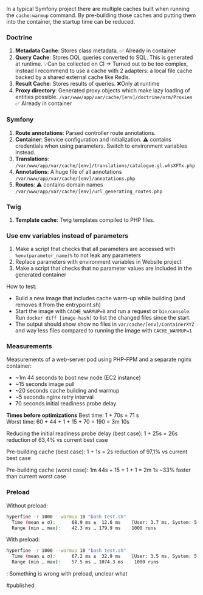 In a typical Symfony project there are multiple caches built when running the `cache:warmup` command. By pre-building those caches and putting them into the container, the startup time can be reduced. 

### Doctrine 
1. **Metadata Cache**: Stores class metadata. ✅ Already in container
2. **Query Cache**: Stores DQL queries converted to SQL. This is generated at runtime. 
    💡Can be collected on CI -> Turned out to be too complex, instead I recommend to use a cache with 2 adapters: a local file cache backed by a shared external cache like Redis.
1. **Result Cache**: Stores results of queries. ❌Only at runtime
2. **Proxy directory**: Generated proxy objects which make lazy loading of entities possible. `/var/www/app/var/cache/[env]/doctrine/orm/Proxies` ✅ Already in container

### Symfony
1. **Route annotations**: Parsed controller route annotations.
2. **Container**: Service configuration and initialization. ⚠️ contains credentials when using parameters. Switch to environment variables instead.
3. **Translations**:  `/var/www/app/var/cache/[env]/translations/catalogue.gl.whsXFTx.php`
4. **Annotations**: A huge file of all annotations `/var/www/app/var/cache/[env]/annotations.php`
5. **Routes**:  ⚠️ contains domain names `/var/www/app/var/cache/[env]/url_generating_routes.php`

### Twig
1. **Template cache**: Twig templates compiled to PHP files.


### Use env variables instead of parameters
1. Make a script that checks that all parameters are accessed with `%env(parameter_name)%` to not leak any parameters
2. Replace parameters with environment variables in Website project
2. Make a script that checks that no parameter values are included in the generated container

How to test:
- Build a new image that includes cache warm-up while building (and removes it from the entrypoint.sh)
- Start the image with `CACHE_WARMUP=0` and run a request or `bin/console`. Run `docker diff [image-hash]` to list the changed files since the start. 
- The output should show show no files in `var/cache/[env]/ContainerXYZ` and way less files compared to running the image with `CACHE_WARMUP=1`

### Measurements
Measurements of a web-server pod using PHP-FPM and a separate nginx container:
- ~1m 44 seconds to boot new node (EC2 instance)
- ~15 seconds image pull
- ~20 seconds cache building and warmup
- ~5 seconds nginx retry interval
- 70 seconds initial readiness probe delay

**Times before optimizations**
Best time: 1 + 70s = 71 s  
Worst time:  60 + 44 + 1 + 15 + 70 = 190 = 3m 10s

Reducing the initial readiness probe delay (best case): 
1 + 25s = 26s  reduction of  63,4% vs current best case

Pre-building cache (best case): 
1 + 1s  = 2s  reduction of 97,1% vs current best case

Pre-building cache (worst case): 
1m 44s + 15 + 1 + 1 =  2m 1s  ~33% faster than current worst case

### Preload
Without preload:
```bash
hyperfine -r 1000 --warmup 10 "bash test.sh"
  Time (mean ± σ):      68.9 ms ±  12.6 ms    [User: 3.7 ms, System: 5.9 ms]
  Range (min … max):    42.3 ms … 179.9 ms    1000 runs
```

With preload:
```bash
hyperfine -r 1000 --warmup 10 "bash test.sh"
  Time (mean ± σ):      67.2 ms ±  32.9 ms    [User: 3.5 ms, System: 5.5 ms]
  Range (min … max):    57.5 ms … 1074.3 ms    1000 runs
```

: Something is wrong with preload, unclear what 

#published 
